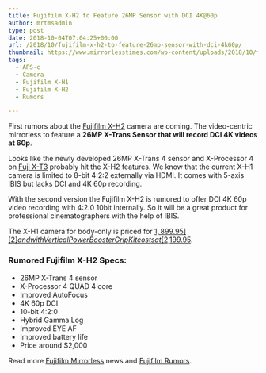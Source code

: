 ```yaml
---
title: Fujifilm X-H2 to Feature 26MP Sensor with DCI 4K@60p
author: mrtmsadmin
type: post
date: 2018-10-04T07:04:25+00:00
url: /2018/10/fujifilm-x-h2-to-feature-26mp-sensor-with-dci-4k60p/
thumbnail: https://www.mirrorlesstimes.com/wp-content/uploads/2018/10/fujifilm-x-h2-to-feature-26mp-sensor-with-dci-4k60p.jpg
tags:
  - APS-c
  - Camera
  - Fujifilm X-H1
  - Fujifilm X-H2
  - Rumors

---
```

First rumors about the <a href="https://www.mirrorlesstimes.com/tag/fujifilm-x-h2/" target="_blank" rel="noopener">Fujifilm X-H2</a> camera are coming. The video-centric mirrorless to feature a **26MP X-Trans Sensor that will record DCI 4K videos at 60p**.

Looks like the newly developed 26MP X-Trans 4 sensor and X-Processor 4 on [Fuji X-T3][1] probably hit the X-H2 features. We know that the current X-H1 camera is limited to 8-bit 4:2:2 externally via HDMI. It comes with 5-axis IBIS but lacks DCI and 4K 60p recording.

With the second version the Fujifilm X-H2 is rumored to offer DCI 4K 60p video recording with 4:2:0 10bit internally. So it will be a great product for professional cinematographers with the help of IBIS. <!--more-->

The X-H1 camera for body-only is priced for [$1,899.95][2] and with Vertical Power Booster Grip Kit costs at [$2,199.95][3].

### Rumored Fujifilm X-H2 Specs:

  * 26MP X-Trans 4 sensor
  * X-Processor 4 QUAD 4 core
  * Improved AutoFocus
  * 4K 60p DCI
  * 10-bit 4:2:0
  * Hybrid Gamma Log
  * Improved EYE AF
  * Improved battery life
  * Price around $2,000

Read more [Fujifilm Mirrorless][4] news and <a href="https://www.dailycameranews.com/tag/fujifilm-rumors/" target="_blank" rel="noopener">Fujifilm Rumors</a>.

 [1]: https://www.mirrorlesstimes.com/tag/fujifilm-x-t3/
 [2]: https://aax-us-east.amazon-adsystem.com/x/c/QvW0NFj3FdXsFGLhfdpgInMAAAFhmXwlrQEAAAFKAc3BzFQ/https://assoc-redirect.amazon.com/g/r/http://www.amazon.com/Fujifilm-X-H1-Mirrorless-Digital-Body/dp/B079PTRNKK/ref=as_at/?imprToken=iJ1EBwckOn88ZcRhzceN1w&slotNum=3&ie=UTF8&linkCode=sl1&tag=daicamnew-20&linkId=078070ffc7ef6fbdee796d8a7c6221d9
 [3]: https://aax-us-east.amazon-adsystem.com/x/c/QvW0NFj3FdXsFGLhfdpgInMAAAFhmXwlrQEAAAFKAc3BzFQ/https://assoc-redirect.amazon.com/g/r/http://www.amazon.com/Fujifilm-X-H1-Mirrorless-Digital-Body/dp/B079PTJ7RT/ref=as_at/?imprToken=iJ1EBwckOn88ZcRhzceN1w&slotNum=4&ie=UTF8&linkCode=sl1&tag=daicamnew-20&linkId=2bb7a874c85f04cc717c2e6435530711
 [4]: https://www.mirrorlesstimes.com/tag/fujifilm-mirrorless/
